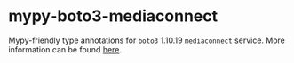 # mypy-boto3-mediaconnect

Mypy-friendly type annotations for `boto3` 1.10.19 `mediaconnect` service.
More information can be found [here](https://github.com/vemel/mypy_boto3).